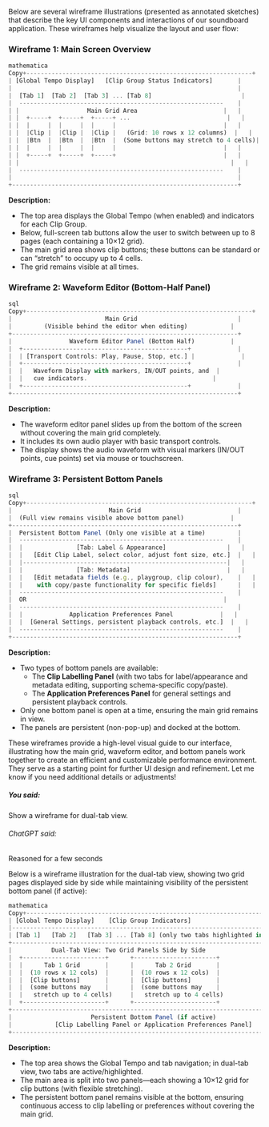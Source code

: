 Below are several wireframe illustrations (presented as annotated sketches) that describe the key UI components and interactions of our soundboard application. These wireframes help visualize the layout and user flow:




### Wireframe 1: Main Screen Overview

```javascript
mathematica
Copy+---------------------------------------------------------------+
| [Global Tempo Display]   [Clip Group Status Indicators]       |
|                                                               |
|  [Tab 1]  [Tab 2]  [Tab 3] ... [Tab 8]                         |
|  ---------------------------------------------------------    |
| |                   Main Grid Area                        |   |
| |  +-----+  +-----+  +-----+ ...                           |   |
| |  |     |  |     |  |     |                              |   |
| |  |Clip |  |Clip |  |Clip |   (Grid: 10 rows x 12 columns)  |   |
| |  |Btn  |  |Btn  |  |Btn  |  (Some buttons may stretch to 4 cells)|
| |  |     |  |     |  |     |                              |   |
| |  +-----+  +-----+  +-----+                              |   |
| |                                                           |   |
|  ---------------------------------------------------------    |
|                                                               |
+---------------------------------------------------------------+

```

**Description:**

- The top area displays the Global Tempo (when enabled) and indicators for each Clip Group.
- Below, full-screen tab buttons allow the user to switch between up to 8 pages (each containing a 10×12 grid).
- The main grid area shows clip buttons; these buttons can be standard or can “stretch” to occupy up to 4 cells.
- The grid remains visible at all times.




### Wireframe 2: Waveform Editor (Bottom-Half Panel)

```javascript
sql
Copy+---------------------------------------------------------------+
|                          Main Grid                            |
|         (Visible behind the editor when editing)            |
+---------------------------------------------------------------+
|                Waveform Editor Panel (Bottom Half)          |
|  +----------------------------------------------+             |
|  | [Transport Controls: Play, Pause, Stop, etc.] |             |
|  +----------------------------------------------+             |
|  |   Waveform Display with markers, IN/OUT points, and  |
|  |   cue indicators.                                   |
|  +----------------------------------------------+             |
+---------------------------------------------------------------+

```

**Description:**

- The waveform editor panel slides up from the bottom of the screen without covering the main grid completely.
- It includes its own audio player with basic transport controls.
- The display shows the audio waveform with visual markers (IN/OUT points, cue points) set via mouse or touchscreen.




### Wireframe 3: Persistent Bottom Panels

```javascript
sql
Copy+---------------------------------------------------------------+
|                           Main Grid                           |
|  (Full view remains visible above bottom panel)             |
+---------------------------------------------------------------+
|  Persistent Bottom Panel (Only one visible at a time)         |
|  ---------------------------------------------------------    |
|  |               [Tab: Label & Appearance]                 |   |
|  |   [Edit Clip Label, select color, adjust font size, etc.]  |   |
|  |---------------------------------------------------------|   |
|  |               [Tab: Metadata]                           |   |
|  |   [Edit metadata fields (e.g., playgroup, clip colour),    |   |
|  |    with copy/paste functionality for specific fields]      |   |
|  ---------------------------------------------------------    |
|  OR                                                       |
|  ---------------------------------------------------------    |
|  |             Application Preferences Panel             |   |
|  |  [General Settings, persistent playback controls, etc.]  |   |
|  ---------------------------------------------------------    |
+---------------------------------------------------------------+

```

**Description:**

- Two types of bottom panels are available:
    - The **Clip Labelling Panel** (with two tabs for label/appearance and metadata editing, supporting schema-specific copy/paste).
    - The **Application Preferences Panel** for general settings and persistent playback controls.
- Only one bottom panel is open at a time, ensuring the main grid remains in view.
- The panels are persistent (non-pop-up) and docked at the bottom.




These wireframes provide a high-level visual guide to our interface, illustrating how the main grid, waveform editor, and bottom panels work together to create an efficient and customizable performance environment. They serve as a starting point for further UI design and refinement. Let me know if you need additional details or adjustments!

##### You said:

Show a wireframe for dual-tab view.

###### ChatGPT said:

Reasoned for a few seconds

Below is a wireframe illustration for the dual-tab view, showing two grid pages displayed side by side while maintaining visibility of the persistent bottom panel (if active):

```javascript
mathematica
Copy+---------------------------------------------------------------------------------+
| [Global Tempo Display]    [Clip Group Indicators]                              |
|---------------------------------------------------------------------------------|
| [Tab 1]   [Tab 2]   [Tab 3] ... [Tab 8] (only two tabs highlighted in dual view)|
+---------------------------------------------------------------------------------+
|           Dual-Tab View: Two Grid Panels Side by Side                         |
|  +-----------------------+      +-----------------------+                     |
|  |      Tab 1 Grid       |      |      Tab 2 Grid       |                     |
|  |  (10 rows x 12 cols)  |      |  (10 rows x 12 cols)  |                     |
|  |  [Clip buttons]       |      |  [Clip buttons]       |                     |
|  |  (some buttons may    |      |  (some buttons may    |                     |
|  |   stretch up to 4 cells)     |   stretch up to 4 cells)                     |
|  +-----------------------+      +-----------------------+                     |
+---------------------------------------------------------------------------------+
|                      Persistent Bottom Panel (if active)                     |
|            [Clip Labelling Panel or Application Preferences Panel]            |
+---------------------------------------------------------------------------------+

```

**Description:**

- The top area shows the Global Tempo and tab navigation; in dual-tab view, two tabs are active/highlighted.
- The main area is split into two panels—each showing a 10×12 grid for clip buttons (with flexible stretching).
- The persistent bottom panel remains visible at the bottom, ensuring continuous access to clip labelling or preferences without covering the main grid.